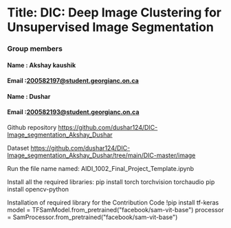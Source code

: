 # Title: DIC: Deep Image Clustering for Unsupervised Image Segmentation

### Group members
####  Name : Akshay kaushik
####  Email :200582197@student.georgianc.on.ca
####  Name : Dushar
####  Email :200582193@student.georgianc.on.ca



Github repository
https://github.com/dushar124/DIC-Image_segmentation_Akshay_Dushar

Dataset
https://github.com/dushar124/DIC-Image_segmentation_Akshay_Dushar/tree/main/DIC-master/image

Run the file name named:
AIDI_1002_Final_Project_Template.ipynb


Install all the required libraries:
pip install torch torchvision torchaudio
pip install opencv-python


Installation of required library for the Contribution Code
!pip install tf-keras
model = TFSamModel.from_pretrained("facebook/sam-vit-base")
processor = SamProcessor.from_pretrained("facebook/sam-vit-base")
